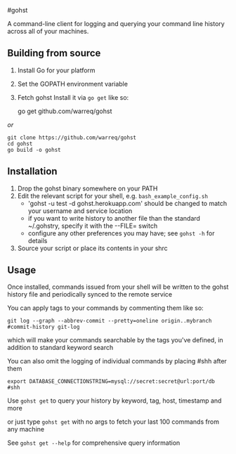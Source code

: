 #gohst

A command-line client for logging and querying your command line history across all of your machines.

## Building from source

1. Install Go for your platform
2. Set the GOPATH environment variable
3. Fetch gohst
Install it via `go get` like so:

    go get github.com/warreq/gohst

_or_

    git clone https://github.com/warreq/gohst
    cd gohst 
    go build -o gohst

## Installation

1. Drop the gohst binary somewhere on your PATH
2. Edit the relevant script for your shell, e.g. `bash_example_config.sh`
   * 'gohst -u test -d gohst.herokuapp.com' should be changed to match your username and service location
   * if you want to write history to another file than the standard ~/.gohstry, specify it with the --FILE= switch
   * configure any other preferences you may have; see `gohst -h` for details
3. Source your script or place its contents in your shrc

## Usage

Once installed, commands issued from your shell will be written to the gohst history file and periodically synced to the remote service

You can apply tags to your commands by commenting them like so: 

    git log --graph --abbrev-commit --pretty=oneline origin..mybranch #commit-history git-log

which will make your commands searchable by the tags you've defined, in addition to standard keyword search

You can also omit the logging of individual commands by placing #shh after them

    export DATABASE_CONNECTIONSTRING=mysql://secret:secret@url:port/db #shh

Use `gohst get` to query your history by keyword, tag, host, timestamp and more

or just type `gohst get` with no args to fetch your last 100 commands from any machine

See `gohst get --help` for comprehensive query information 
